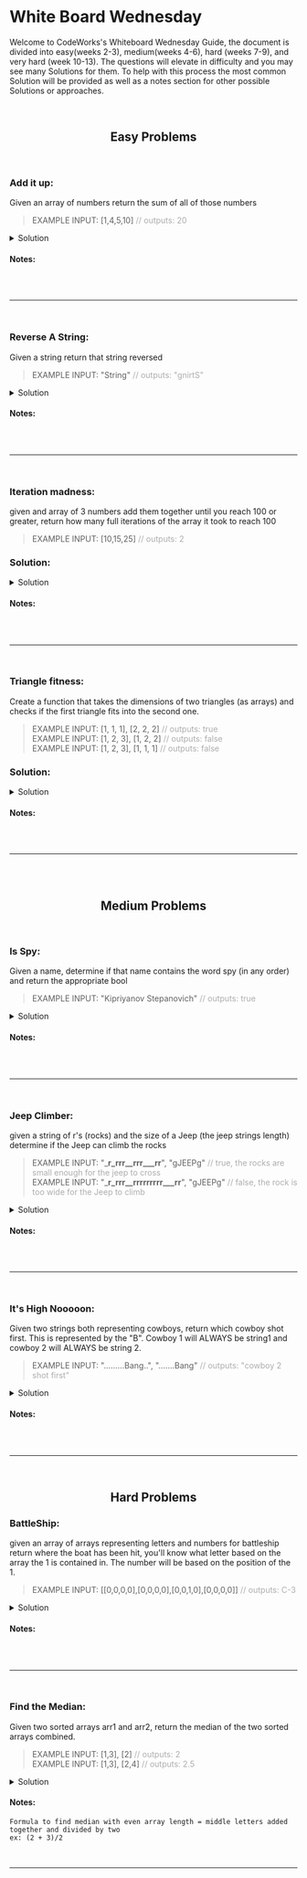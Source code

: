 # White Board Wednesday
Welcome to CodeWorks's Whiteboard Wednesday Guide, the document is divided into easy(weeks 2-3), 
medium(weeks 4-6), hard (weeks 7-9), and very hard (week 10-13). The questions will elevate in difficulty and you may see many Solutions for them. To help with this process the most common Solution will be provided as well as a notes section for other possible Solutions or approaches.  

<br> 


<h2 align="center">
Easy Problems
</h2>
<br>  

### Add it up:
Given an array of numbers return the sum of all of those numbers
>EXAMPLE INPUT: [1,4,5,10] <o>// outputs: 20</o>  

<details>
<summary>Solution</summary>  

```js
function addNumbers(arr) {
  let sum = 0
  for (let i = 0; i < arr.length; i++) {
    sum += arr[i]
  }
  return sum
}
```
</details>

#### Notes:

```

```

<br>  

___

<br>

### Reverse A String:  
Given a string return that string reversed
>EXAMPLE INPUT: "String" <o>// outputs: "gnirtS"</o>  

<details>
<summary>Solution</summary>

```js
function reverseString(str) {
  let strReverse = str.split('').reverse().join('')
  return console.log("Reverse String 1:", strReverse)
}
```

```js
 function reverseString(str) {
  let strReverse = ''
  for (let i = str.length - 1; i >= 0; i--) {
    let char = str[i]
    strReverse += char
  }
  return console.log("ReverseString 2: ", strReverse)
}
```
</details>

#### Notes:

```

```

<br>

___

<br>



### Iteration madness: 
given and array of 3 numbers add them together until you reach 100 or greater, return how many full iterations of the array it took to reach 100
>EXAMPLE INPUT: [10,15,25] <o>// outputs: 2</o>  

### Solution:
<details>
<summary>Solution</summary>

```js
function iterations(arr) {
  let sum = 0
  let loops = 0
  for (let i = 0; sum <= 100; i++) {
    if (i == arr.length) {
      i = 0
      loops++
    }
    sum += arr[i]
  }
   return loops
}

```
</details>

#### Notes:

```

```

<br>

___

<br>

### Triangle fitness: 
Create a function that takes the dimensions of two triangles (as arrays) and checks if the first triangle fits into the second one.
>EXAMPLE INPUT: [1, 1, 1], [2, 2, 2] <o>// outputs: true</o>  
>EXAMPLE INPUT: [1, 2, 3], [1, 2, 2] <o>// outputs: false</o>  
>EXAMPLE INPUT: [1, 2, 3], [1, 1, 1] <o>// outputs: false</o>  



### Solution:

<details>
<summary>Solution</summary>

```js
function triangle(arr1, arr2){
  for(i=0; i< arr1.length; i++){
    if(arr1[i] > arr2[i]){
      return false
    }

  }
  return true
}

```
</details>

#### Notes:

```

```

<br>

___

<br>

<br>



<h2 align="center">
Medium Problems
</h2>
<br>


### Is Spy: 
 Given a name, determine if that name contains the word spy (in any order) and return the appropriate bool
>EXAMPLE INPUT: "Kipriyanov Stepanovich" <o>// outputs: true</o>  

<details>
<summary>Solution</summary>

```js
function isSpyEasy(str) {
  let person = str.toLowerCase()
  let s = false
  let p = false
  let y = false
  for (let i = 0; i < person.length; i++) {
    let char = person[i]
    if (char = "s") {
      s = true
    } else if (char = "p") {
      p = true
    } else if (char = 'y') {
      y = true
    }
    return console.log("Is Spy Easy Result", (s && p && y))
  }
}

```

```js
function isSpy(arr) {
  let spys = []
  for (let i = 0; i < arr.length; i++) {
    let person = arr[i].toLowerCase()
    let s = person.includes('s')
    let p = person.includes('p')
    let y = person.includes('y')
    spys.push(s && p && y)
  }
  return console.log("Is Spy Result", spys)
}
```
</details>

#### Notes:

```

```

<br>

___

<br>

### Jeep Climber: 
given a string of r's (rocks) and the size of a Jeep (the jeep strings length) determine if the Jeep can climb the rocks
>EXAMPLE INPUT: "___r_rrr__rrr___rr__", "gJEEPg" <o>// true, the rocks are small enough for the jeep to cross</o>  
>EXAMPLE INPUT: "___r_rrr__rrrrrrrrr___rr__", "gJEEPg" <o>// false, the rock is too wide for the Jeep to climb</o>  


<details>
<summary>Solution</summary>

```js
function jeepClimber(str, car){
  let rock = 0
  let jeep = car.length
  for( let i = 0; i < str.length; i++){
    if( str[i] == 'r'){
      rock++
      if (rock > jeep){
        return false
      }
    } else {rock = 0}
  }
  return true
}

```
</details>

#### Notes:

```

```

<br>

___

<br>

### It's High Nooooon: 
Given two strings both representing cowboys, return which cowboy shot first. This is represented by the "B". Cowboy 1 will ALWAYS be string1 and cowboy 2 will ALWAYS be string 2.
>EXAMPLE INPUT: ".........Bang..", ".......Bang" <o>// outputs: "cowboy 2 shot first"</o>  


<details>
<summary>Solution</summary>

```js
function noonDraw(str1, str2) {
  for (let i = 0; i < str1.length; i++) {
    if (str1[i] != str2[i]) {
      if (str1[i] == 'B') {
        return console.log("Bang Result ", "cowboy 1 shot first")
      }
      return console.log("Bang Result ", "cowboy 2 shot first")

    }
  }
  return console.log("Bang Result ", "both cowboys shot at the same time, they both dead")
}

```
</details>

#### Notes:

```

```

<br>

___

<br>




<h2 align="center">
Hard Problems
</h2>

### BattleShip: 
given an array of arrays representing letters and numbers for battleship return where the boat has been hit, you'll know what letter based on the array the 1 is contained in. The number will be based on the position of the 1.
>EXAMPLE INPUT: [[0,0,0,0],[0,0,0,0],[0,0,1,0],[0,0,0,0]] <o>// outputs: C-3</o>  

<details>
<summary>Solution</summary>

```js
function radarScanChar(arr) {
  let chars = ["A", "B", "C", "D"]
  for (let r = 0; r < arr.length; r++) {
    let row = arr[r]
    let char = chars[r]
    for (let c = 0; c < row.length; c++) {
      let col = row[c]
      if (col == 1) {
        return console.log(char, "-", c + 1)
      }
    }
  }
  return "No damage sustained, systems online"
}

```
</details>

#### Notes:

```

```

<br>

___

<br>


### Find the Median: 
Given two sorted arrays arr1 and arr2, return the median of the two sorted arrays combined.
>EXAMPLE INPUT: [1,3], [2] <o>// outputs: 2</o>  
>EXAMPLE INPUT: [1,3], [2,4] <o>// outputs: 2.5</o>  


<details>
<summary>Solution</summary>

```js
function median(arr1, arr2){
  let newArr = [...arr1, ...arr2]
  newArr.sort()
  if(newArr.length % 2 == 1){
   return newArr[Math.floor(newArr.length/2)]
  } else {
    let newNum = (newArr[newArr.length/2 - 1] + newArr[newArr.length/2]) / 2
    return newNum
  }

}

```

</details>

#### Notes:

```
Formula to find median with even array length = middle letters added together and divided by two
ex: (2 + 3)/2
```

<br>

___

<br>



<!-- <h2 align="center">
Very Hard Problems
</h2> -->







<style>
y{
  color: #FDFD96;
}

b{
  color: #A7C7E7;
}
o{
  opacity: .5;
}
</style>